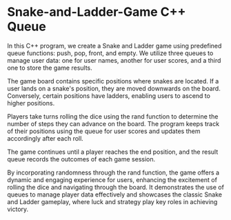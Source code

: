 # Snake-and-Ladder-Game C++ Queue
In this C++ program, we create a Snake and Ladder game using predefined queue functions: push, pop, front, and empty. We utilize three queues to manage user data: one for user names, another for user scores, and a third one to store the game results.

The game board contains specific positions where snakes are located. If a user lands on a snake's position, they are moved downwards on the board. Conversely, certain positions have ladders, enabling users to ascend to higher positions.

Players take turns rolling the dice using the rand function to determine the number of steps they can advance on the board. The program keeps track of their positions using the queue for user scores and updates them accordingly after each roll.

The game continues until a player reaches the end position, and the result queue records the outcomes of each game session.

By incorporating randomness through the rand function, the game offers a dynamic and engaging experience for users, enhancing the excitement of rolling the dice and navigating through the board. It demonstrates the use of queues to manage player data effectively and showcases the classic Snake and Ladder gameplay, where luck and strategy play key roles in achieving victory.
